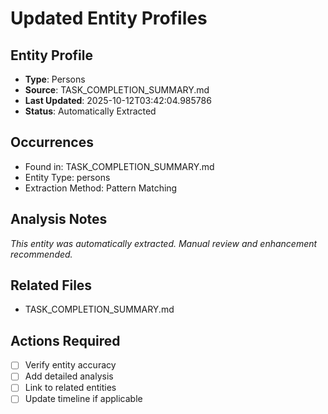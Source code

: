 # Updated Entity Profiles

## Entity Profile
- **Type**: Persons
- **Source**: TASK_COMPLETION_SUMMARY.md
- **Last Updated**: 2025-10-12T03:42:04.985786
- **Status**: Automatically Extracted

## Occurrences
- Found in: TASK_COMPLETION_SUMMARY.md
- Entity Type: persons
- Extraction Method: Pattern Matching

## Analysis Notes
*This entity was automatically extracted. Manual review and enhancement recommended.*

## Related Files
- TASK_COMPLETION_SUMMARY.md

## Actions Required
- [ ] Verify entity accuracy
- [ ] Add detailed analysis
- [ ] Link to related entities
- [ ] Update timeline if applicable
